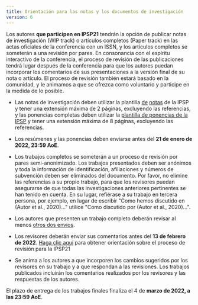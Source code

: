 ```yaml
---
title: Orientación para las notas y los documentos de investigación
version: 6
---
```


Los autores **que participen en IPSP21** tendrán la opción de publicar notas de investigación (WIP track) o artículos completos (Paper track) en las actas oficiales de la conferencia con un ISSN, y los artículos completos se someterán a una revisión por pares. En consonancia con el espíritu interactivo de la conferencia, el proceso de revisión de las publicaciones tendrá lugar después de la conferencia para que los autores puedan incorporar los comentarios de sus presentaciones a la versión final de su nota o artículo. El proceso de revisión también estará basado en la comunidad, y le animamos a que se ofrezca como voluntario y participe en la medida de lo posible.

- Las notas de investigación deben utilizar la plantilla [de](/conference/IPSP21_Full_Paper_Template.docx) [notas](/conference/IPSP_Research_Note_Template.docx) de la IPSP y tener una extensión máxima de 2 páginas, excluyendo las referencias, y las ponencias completas deben utilizar la [plantilla de ponencias de la IPSP](/conference/IPSP21_Full_Paper_Template.docx) y tener una extensión máxima de 8 páginas, excluyendo las referencias.

- Los resúmenes y las ponencias deben enviarse antes del **21 de enero de 2022, 23:59 AoE**.

- Los trabajos completos se someterán a un proceso de revisión por pares semi-anonimizado. Los trabajos presentados deben ser anónimos y toda la información de identificación, afiliaciones y números de subvención deben ser eliminados del documento. Por favor, no elimine las referencias a su propio trabajo, para que los revisores puedan asegurarse de que todas las investigaciones anteriores pertinentes se han tenido en cuenta. En su lugar, refiérase a su trabajo en tercera persona, por ejemplo, en lugar de escribir "Como hemos discutido en (Autor et al., 2020)..." utilice "Como discutido por (Autor et al., 2020)...".

- Los autores que presenten un trabajo completo deberán revisar al menos [otros dos envíos](/conference/review_guidance).

- Los revisores deberán enviar sus comentarios antes del **13 de febrero de 2022**. [Haga clic aquí](/conference/review_guidance) para obtener orientación sobre el proceso de revisión para la IPSP21

- Se anima a los autores a que incorporen los cambios sugeridos por los revisores en su trabajo y a que respondan a las revisiones. Los trabajos publicados incluirán los comentarios realizados por los revisores y las respuestas de los autores.

<!-- -->

El plazo de entrega de los trabajos finales finaliza el 4 de **marzo de 2022, a las 23:59 AoE**.
